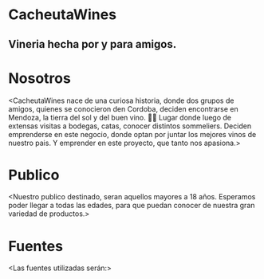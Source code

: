 # CacheutaWines
## Vineria hecha por y para amigos. 

# Nosotros
<CacheutaWines nace de una curiosa historia, donde dos grupos de amigos, quienes se conocieron den Cordoba, deciden encontrarse en Mendoza, la tierra del sol y del buen vino. 🍷🌄
Lugar donde luego de extensas visitas a bodegas, catas, conocer distintos sommeliers. Deciden emprenderse en este negocio, donde optan por  juntar los mejores vinos de nuestro pais. Y emprender en este proyecto, que tanto nos apasiona.>



# Publico
<Nuestro publico destinado, seran aquellos mayores a 18 años. Esperamos poder llegar a todas las edades, para que puedan conocer de nuestra gran variedad de productos.>

# Fuentes

<Las fuentes utilizadas serán:>



